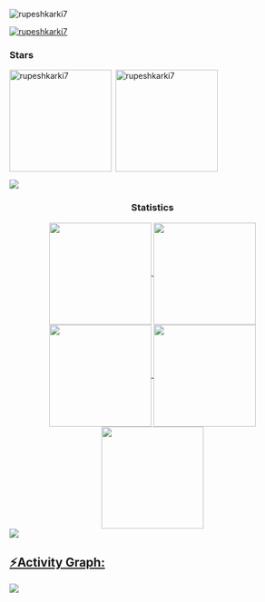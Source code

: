 <p align="left"> <img src="https://komarev.com/ghpvc/?username=rupeshkarki7&label=Profile%20views&color=0e75b6&style=flat" alt="rupeshkarki7" /> </p>

<p align="left"> <a href="https://github.com/ryo-ma/github-profile-trophy"><img src="https://github-profile-trophy.vercel.app/?username=rupeshkarki7&theme=dracula" alt="rupeshkarki7" /></a> </p>

<h3 align="left">Stars</h3>
<img align="left" height="180em" src="https://github-readme-stats.vercel.app/api/top-langs/?username=rupeshkarki7&layout=compact&theme=synthwave" alt=rupeshkarki7 />

<p>&nbsp;<img align="center" height="180em" src="https://github-readme-stats.vercel.app/api?username=rupeshkarki7&show_icons=true&locale=en&theme=dracula" alt="rupeshkarki7" /></p>


<img src="https://user-images.githubusercontent.com/73097560/115834477-dbab4500-a447-11eb-908a-139a6edaec5c.gif"><h3 align="center">Statistics</h3>
<div align="center">
<a href="https://github.com/rupeshkarki7">
<img align="center" src="http://github-profile-summary-cards.vercel.app/api/cards/stats?username=rupeshkarki7&theme=synthwave" height="180em" />
<img align="center" src="http://github-profile-summary-cards.vercel.app/api/cards/most-commit-language?username=rupeshkarki7&theme=synthwave" height="180em" />
<img align="center" src="http://github-profile-summary-cards.vercel.app/api/cards/repos-per-language?username=rupeshkarki7&theme=synthwave" height="180em" />
<img align="center" src="http://github-profile-summary-cards.vercel.app/api/cards/productive-time?username=rupeshkarki7&theme=2077" height="180em" />
<img align="center" src="http://github-profile-summary-cards.vercel.app/api/cards/profile-details?username=rupeshkarki7&theme=2077" height="180em" />
</div>
<img src="https://user-images.githubusercontent.com/73097560/115834477-dbab4500-a447-11eb-908a-139a6edaec5c.gif"><h2 align="left">⚡Activity Graph:</h2>
<img align="center" src="https://github-readme-activity-graph.vercel.app/graph?username=rupeshkarki7&theme=react-dark"/>
